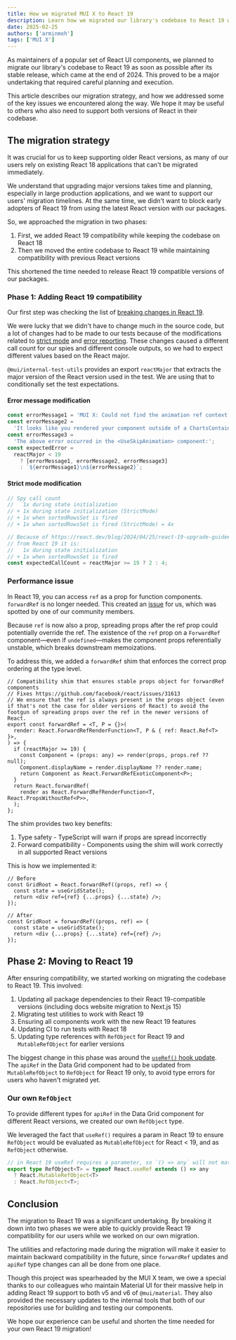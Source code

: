 ```yaml
---
title: How we migrated MUI X to React 19
description: Learn how we migrated our library's codebase to React 19 while maintaining backward compatibility.
date: 2025-02-25
authors: ['arminmeh']
tags: ['MUI X']
---
```


As maintainers of a popular set of React UI components, we planned to migrate our library's codebase to React 19 as soon as possible after its stable release, which came at the end of 2024.
This proved to be a major undertaking that required careful planning and execution.

This article describes our migration strategy, and how we addressed some of the key issues we encountered along the way.
We hope it may be useful to others who also need to support both versions of React in their codebase.

## The migration strategy

It was crucial for us to keep supporting older React versions, as many of our users rely on existing React 18 applications that can't be migrated immediately.

We understand that upgrading major versions takes time and planning, especially in large production applications, and we want to support our users' migration timelines.
At the same time, we didn't want to block early adopters of React 19 from using the latest React version with our packages.

So, we approached the migration in two phases:

1. First, we added React 19 compatibility while keeping the codebase on React 18
2. Then we moved the entire codebase to React 19 while maintaining compatibility with previous React versions

This shortened the time needed to release React 19 compatible versions of our packages.

### Phase 1: Adding React 19 compatibility

Our first step was checking the list of [breaking changes in React 19](https://react.dev/blog/2024/04/25/react-19-upgrade-guide#breaking-changes).

We were lucky that we didn't have to change much in the source code, but a lot of changes had to be made to our tests because of the modifications related to [strict mode](https://react.dev/blog/2024/04/25/react-19-upgrade-guide#strict-mode-improvements) and [error reporting](https://react.dev/blog/2024/04/25/react-19-upgrade-guide#errors-in-render-are-not-re-thrown).
These changes caused a different call count for our spies and different console outputs, so we had to expect different values based on the React major.

`@mui/internal-test-utils` provides an export `reactMajor` that extracts the major version of the React version used in the test.
We are using that to conditionally set the test expectations.

#### Error message modification

```ts
const errorMessage1 = 'MUI X: Could not find the animation ref context.';
const errorMessage2 =
  'It looks like you rendered your component outside of a ChartsContainer parent component.';
const errorMessage3 =
  'The above error occurred in the <UseSkipAnimation> component:';
const expectedError =
  reactMajor < 19
    ? [errorMessage1, errorMessage2, errorMessage3]
    : `${errorMessage1}\n${errorMessage2}`;
```

#### Strict mode modification

```ts
// Spy call count
//   1x during state initialization
// + 1x during state initialization (StrictMode)
// + 1x when sortedRowsSet is fired
// + 1x when sortedRowsSet is fired (StrictMode) = 4x

// Because of https://react.dev/blog/2024/04/25/react-19-upgrade-guide#strict-mode-improvements
// from React 19 it is:
//   1x during state initialization
// + 1x when sortedRowsSet is fired
const expectedCallCount = reactMajor >= 19 ? 2 : 4;
```

### Performance issue

In React 19, you can access `ref` as a prop for function components. `forwardRef` is no longer needed.
This created an [issue](https://github.com/mui/mui-x/issues/15770) for us, which was spotted by one of our community members.

Because `ref` is now also a prop, spreading props after the ref prop could potentially override the ref.
The existence of the `ref` prop on a `ForwardRef` component—even if `undefined`—makes the component props referentially unstable, which breaks downstream memoizations.

To address this, we added a `forwardRef` shim that enforces the correct prop ordering at the type level.

```tsx
// Compatibility shim that ensures stable props object for forwardRef components
// Fixes https://github.com/facebook/react/issues/31613
// We ensure that the ref is always present in the props object (even if that's not the case for older versions of React) to avoid the footgun of spreading props over the ref in the newer versions of React.
export const forwardRef = <T, P = {}>(
  render: React.ForwardRefRenderFunction<T, P & { ref: React.Ref<T> }>,
) => {
  if (reactMajor >= 19) {
    const Component = (props: any) => render(props, props.ref ?? null);
    Component.displayName = render.displayName ?? render.name;
    return Component as React.ForwardRefExoticComponent<P>;
  }
  return React.forwardRef(
    render as React.ForwardRefRenderFunction<T, React.PropsWithoutRef<P>>,
  );
};
```

The shim provides two key benefits:

1. Type safety - TypeScript will warn if props are spread incorrectly
2. Forward compatibility - Components using the shim will work correctly in all supported React versions

This is how we implemented it:

```tsx
// Before
const GridRoot = React.forwardRef((props, ref) => {
  const state = useGridState();
  return <div ref={ref} {...props} {...state} />;
});

// After
const GridRoot = forwardRef((props, ref) => {
  const state = useGridState();
  return <div {...props} {...state} ref={ref} />;
});
```

## Phase 2: Moving to React 19

After ensuring compatibility, we started working on migrating the codebase to React 19. This involved:

1. Updating all package dependencies to their React 19-compatible versions (including docs website migration to Next.js 15)
2. Migrating test utilities to work with React 19
3. Ensuring all components work with the new React 19 features
4. Updating CI to run tests with React 18
5. Updating type references with `RefObject` for React 19 and `MutableRefObject` for earlier versions

The biggest change in this phase was around the [`useRef()` hook update](https://react.dev/blog/2024/04/25/react-19-upgrade-guide#useref-requires-argument).
The `apiRef` in the Data Grid component had to be updated from `MutableRefObject` to `RefObject` for React 19 only, to avoid type errors for users who haven't migrated yet.

### Our own `RefObject`

To provide different types for `apiRef` in the Data Grid component for different React versions, we created our own `RefObject` type.

We leveraged the fact that `useRef()` requires a param in React 19 to ensure `RefObject` would be evaluated as `MutableRefObject` for React < 19, and as `RefObject` otherwise.

```ts
// in React 19 useRef requires a parameter, so `() => any` will not match anymore
export type RefObject<T> = typeof React.useRef extends () => any
  ? React.MutableRefObject<T>
  : React.RefObject<T>;
```

## Conclusion

The migration to React 19 was a significant undertaking.
By breaking it down into two phases we were able to quickly provide React 19 compatibility for our users while we worked on our own migration.

The utilities and refactoring made during the migration will make it easier to maintain backward compatibility in the future, since `forwardRef` updates and `apiRef` type changes can all be done from one place.

Though this project was spearheaded by the MUI X team, we owe a special thanks to our colleagues who maintain Material UI for their massive help in adding React 19 support to both v5 and v6 of `@mui/material`.
They also provided the necessary updates to the internal tools that both of our repositories use for building and testing our components.

We hope our experience can be useful and shorten the time needed for your own React 19 migration!
